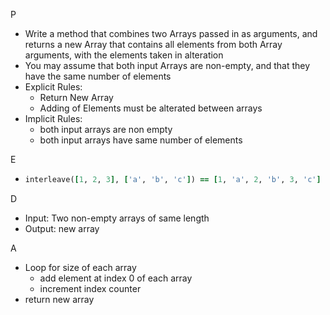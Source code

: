 P

- Write a method that combines two Arrays passed in as arguments, and returns a new Array that contains all elements from both Array arguments, with the elements taken in alteration
- You may assume that both input Arrays are non-empty, and that they have the same number of elements
- Explicit Rules:
  - Return New Array
  - Adding of Elements must be alterated between arrays
- Implicit Rules:
  - both input arrays are non empty
  - both input arrays have same number of elements

E

- ```ruby
  interleave([1, 2, 3], ['a', 'b', 'c']) == [1, 'a', 2, 'b', 3, 'c']
  ```

D

- Input: Two non-empty arrays of same length
- Output: new array

A

- Loop for size of each array
  - add element at index 0 of each array
  - increment index counter
- return new array
